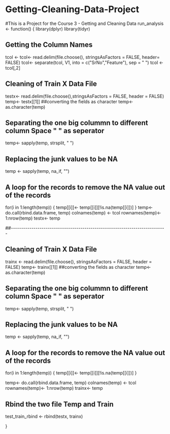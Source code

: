 # Getting-Cleaning-Data-Project
#This is a Project for the Course 3 - Getting and Cleaning Data 
run_analysis <- function()
{
  library(dplyr)
  library(tidyr)
  ## Getting the Column Names 
  tcol <-  tcol<- read.delim(file.choose(), stringsAsFactors = FALSE, header= FALSE)
  tcol<- separate(tcol, V1, into = c("SrNo","Feature"), sep = " ")
  tcol <- tcol[,2]
  
  
  ## Cleaning of Train X Data File 
  testx<- read.delim(file.choose(),stringsAsFactors = FALSE, header = FALSE)
  temp<- testx[[1]]
  ##converting the fields as character
  temp<- as.character(temp)
  ## Separating the one big colummn to different column Space " " as seperator 
  temp<- sapply(temp, strsplit, " ")
  ## Replacing the junk values to be NA 
  temp <- sapply(temp, na_if, "")
  ## A loop for the records to remove the NA value out of the records 
  for(i in 1:length(temp))
  {
    temp[[i]]<- temp[[i]][!is.na(temp[[i]])]
  }
  temp<- do.call(rbind.data.frame, temp)
  colnames(temp) <- tcol
  rownames(temp)<- 1:nrow(temp)
  testx<- temp
  
  ##----------------------------------------------------------------------------
  
  ## Cleaning of Train X Data File 
  trainx <- read.delim(file.choose(), stringsAsFactors = FALSE, header = FALSE)
  temp<- trainx[[1]]
  ##converting the fields as character
  temp<- as.character(temp)
  ## Separating the one big colummn to different column Space " " as seperator
  temp<- sapply(temp, strsplit, " ")
  ## Replacing the junk values to be NA
  temp <- sapply(temp, na_if, "")
  
  ## A loop for the records to remove the NA value out of the records 
  for(i in 1:length(temp))
  {
    temp[[i]]<- temp[[i]][!is.na(temp[[i]])]
  }
  
  temp<- do.call(rbind.data.frame, temp)
  colnames(temp) <- tcol
  rownames(temp)<- 1:nrow(temp)
  trainx<- temp
  
  ## Rbind  the two file Temp and Train 
  
  test_train_rbind <- rbind(testx, trainx)
  
}
